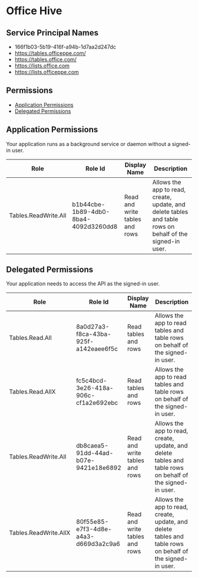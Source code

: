 # Office Hive
## Service Principal Names
- 166f1b03-5b19-416f-a94b-1d7aa2d247dc
- https://tables.officeppe.com/
- https://tables.office.com/
- https://lists.office.com
- https://lists.officeppe.com

 ## Permissions
- [Application Permissions](#application-permissions)
- [Delegated Permissions](#delegated-permissions)

## Application Permissions
Your application runs as a background service or daemon without a signed-in user.

| Role | Role Id | Display Name | Description |
|---|---|---|---|
| Tables.ReadWrite.All | b1b44cbe-1b89-4db0-8ba4-4092d3260dd8 | Read and write tables and rows | Allows the app to read, create, update, and delete tables and table rows on behalf of the signed-in user. |

## Delegated Permissions
Your application needs to access the API as the signed-in user. 

| Role | Role Id | Display Name | Description |
|---|---|---|---|
| Tables.Read.All | 8a0d27a3-f8ca-43ba-925f-a142eaee6f5c | Read tables and rows | Allows the app to read tables and table rows on behalf of the signed-in user. |
| Tables.Read.AllX | fc5c4bcd-3e26-418a-906c-cf1a2e692ebc | Read tables and rows | Allows the app to read tables and table rows on behalf of the signed-in user. |
| Tables.ReadWrite.All | db8caea5-91dd-44ad-b07e-9421e18e6892 | Read and write tables and rows | Allows the app to read, create, update, and delete tables and table rows on behalf of the signed-in user. |
| Tables.ReadWrite.AllX | 80f55e85-e7f3-4d8e-a4a3-d669d3a2c9a6 | Read and write tables and rows | Allows the app to read, create, update, and delete tables and table rows on behalf of the signed-in user. |


